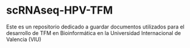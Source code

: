 # scRNAseq-HPV-TFM
Este es un repositorio dedicado a guardar documentos utilizados para el desarrollo de TFM en Bioinformática en la Universidad Internacional de Valencia (VIU)
